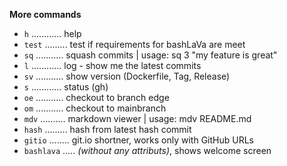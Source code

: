 **More commands**

- `h` ............ help
- `test` ......... test if requirements for bashLaVa are meet
- `sq` ........... squash commits | usage: sq 3 "my feature is great"
- `l` ............ log - show me the latest commits
- `sv` ........... show version (Dockerfile, Tag, Release)
- `s` ............ status (gh)
- `oe` ........... checkout to branch edge
- `om` ........... checkout to mainbranch
- `mdv` .......... markdown viewer | usage: mdv README.md
- `hash` ......... hash from latest hash commit
- `gitio` ........ git.io shortner, works only with GitHub URLs
- `bashlava` ..... _(without any attributs)_, shows welcome screen
